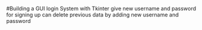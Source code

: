#Building a GUI login System with Tkinter
give new username and password for signing up 
can delete previous data by adding new username and password
